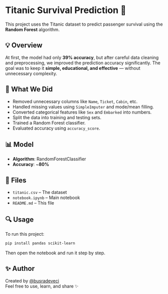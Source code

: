 # Titanic Survival Prediction 🚢

This project uses the Titanic dataset to predict passenger survival using the **Random Forest** algorithm.

## 💡 Overview
At first, the model had only **39% accuracy**, but after careful data cleaning and preprocessing, we improved the prediction accuracy significantly. The goal was to keep it **simple, educational, and effective** — without unnecessary complexity.

## 🧠 What We Did
- Removed unnecessary columns like `Name`, `Ticket`, `Cabin`, etc.
- Handled missing values using `SimpleImputer` and mode/mean filling.
- Converted categorical features like `Sex` and `Embarked` into numbers.
- Split the data into training and testing sets.
- Trained a Random Forest classifier.
- Evaluated accuracy using `accuracy_score`.

## 📊 Model
- **Algorithm**: RandomForestClassifier  
- **Accuracy**: ~**80%**

## 📁 Files
- `titanic.csv` – The dataset  
- `notebook.ipynb` – Main notebook  
- `README.md` – This file  

## 🔍 Usage
To run this project:

```bash
pip install pandas scikit-learn
```

Then open the notebook and run it step by step.

## ✨ Author
Created by [@busradeveci](https://www.kaggle.com/busradeveci)  
Feel free to use, learn, and share ✨
